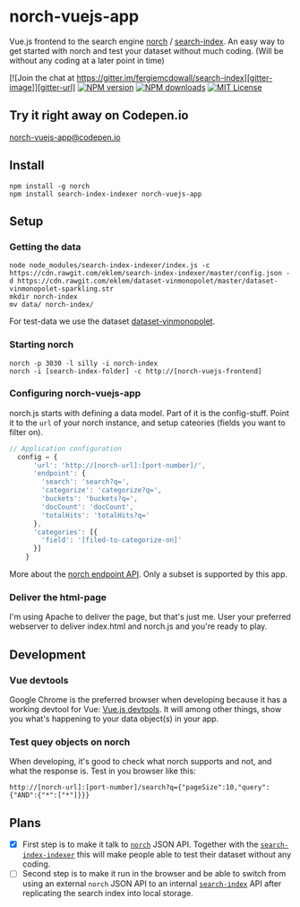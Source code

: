 # norch-vuejs-app
Vue.js frontend to the search engine [norch](https://github.com/fergiemcdowall/norch) / [search-index](https://github.com/fergiemcdowall/search-index). An easy way to get started with norch and test your dataset without much coding. (Will be without any coding at a later point in time)

[![Join the chat at https://gitter.im/fergiemcdowall/search-index][gitter-image]][gitter-url]
[![NPM version][npm-version-image]][npm-url]
[![NPM downloads][npm-downloads-image]][npm-url]
[![MIT License][license-image]][license-url]

## Try it right away on Codepen.io
[norch-vuejs-app@codepen.io](http://codepen.io/eklem/pen/YNyrMo)

## Install

```console
npm install -g norch
npm install search-index-indexer norch-vuejs-app
```

## Setup

### Getting the data
```console
node node_modules/search-index-indexer/index.js -c https://cdn.rawgit.com/eklem/search-index-indexer/master/config.json -d https://cdn.rawgit.com/eklem/dataset-vinmonopolet/master/dataset-vinmonopolet-sparkling.str
mkdir norch-index
mv data/ norch-index/
```

For test-data we use the dataset [dataset-vinmonopolet](https://github.com/eklem/dataset-vinmonopolet).

### Starting norch
```console
norch -p 3030 -l silly -i norch-index
norch -i [search-index-folder] -c http://[norch-vuejs-frontend]
```

### Configuring norch-vuejs-app
norch.js starts with defining a data model. Part of it is the config-stuff. Point it to the `url` of your norch instance, and setup cateories (fields you want to filter on).
```javascript
// Application configuration
  config = {
      'url': 'http://[norch-url]:[port-number]/',
      'endpoint': {
        'search': 'search?q=',
        'categorize': 'categorize?q=',
        'buckets': 'buckets?q=',
        'docCount': 'docCount',
        'totalHits': 'totalHits?q='
      },
      'categories': [{
        'field': '[filed-to-categorize-on]'
      }]
    }
```
More about the [norch endpoint API](https://github.com/fergiemcdowall/norch#api). Only a subset is supported by this app.

### Deliver the html-page
I'm using Apache to deliver the page, but that's just me. User your preferred webserver to deliver index.html and norch.js and you're ready to play.

## Development

### Vue devtools
Google Chrome is the preferred browser when developing because it has a working devtool for Vue: [Vue.js devtools](https://chrome.google.com/webstore/detail/vuejs-devtools/nhdogjmejiglipccpnnnanhbledajbpd). It will among other things, show you what's happening to your data object(s) in your app.

### Test quey objects on norch
When developing, it's good to check what norch supports and not, and what the response is. Test in you browser like this:
```URL
http://[norch-url]:[port-number]/search?q={"pageSize":10,"query":{"AND":{"*":["*"]}}}
``` 

## Plans
* [x] First step is to make it talk to [`norch`](https://github.com/fergiemcdowall/norch) JSON API. Together with the [`search-index-indexer`](https://github.com/eklem/search-index-indexer) this will make people able to test their dataset without any coding.
* [ ] Second step is to make it run in the browser and be able to switch from using an external `norch` JSON API to an internal [`search-index`](https://github.com/fergiemcdowall/search-index) API after replicating the search index into local storage.

[license-image]: http://img.shields.io/badge/license-MIT-blue.svg?style=flat-square
[license-url]: LICENSE
[npm-url]: https://npmjs.org/package/norch-vuejs-app
[npm-version-image]: http://img.shields.io/npm/v/norch-vuejs-app.svg?style=flat-square
[npm-downloads-image]: http://img.shields.io/npm/dm/norch-vuejs-app.svg?style=flat-square
[gitter-url]: https://gitter.im/fergiemcdowall/search-index?utm_source=badge&utm_medium=badge&utm_campaign=pr-badge&utm_content=badge
[gitter-image]: https://img.shields.io/badge/GITTER-join%20chat-green.svg?style=flat-square
